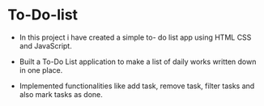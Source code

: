 # To-Do-list

* In this project i have created a simple to- do list app using HTML CSS and JavaScript.

* Built a To-Do List application to make a list of daily works written down in one place.

* Implemented functionalities like add task, remove task, filter tasks and also mark tasks as done.